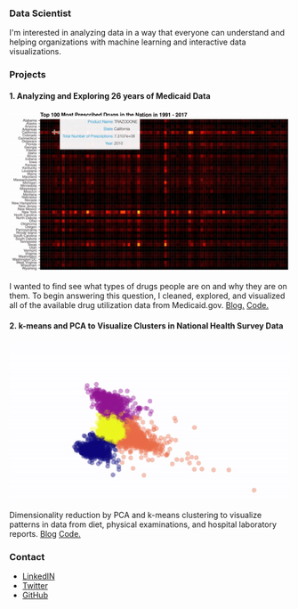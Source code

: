 ### Data Scientist 

I'm interested in analyzing data in a way that everyone can understand and helping organizations with machine learning and interactive data visualizations.

### Projects 

#### 1. Analyzing and Exploring 26 years of Medicaid Data

![](heatmap_gif_small.gif)

I wanted to find see what types of drugs people are on and why they are on them. To begin answering this question, I cleaned, explored, and visualized all of the available drug utilization data from Medicaid.gov. [Blog.](https://link.medium.com/V3GE3LpFeU) [Code.](https://github.com/DimaKav/Data_storytelling_project/blob/master/Exploring_All_Medicaid_Data.ipynb)

#### 2. k-means and PCA to Visualize Clusters in National Health Survey Data

![](k_means.gif)

Dimensionality reduction by PCA and k-means clustering to visualize patterns in data from diet, physical examinations, and hospital laboratory reports. [Blog](https://link.medium.com/01qzaM1CtU) [Code.](https://github.com/DimaKav/NHANES_project)

### Contact

- [LinkedIN](https://www.linkedin.com/in/dkavyazin/)
- [Twitter](https://twitter.com/d_kav)
- [GitHub](https://github.com/DimaKav?tab=repositories)
